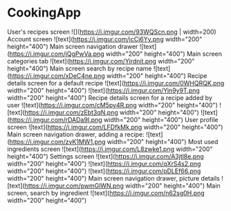 # CookingApp
User's recipes screen
![](https://i.imgur.com/93WQScn.png | width=200)
Account screen
![text](https://i.imgur.com/jcCj6Yy.png width="200" height="400")
Main screen navigation drawer
![text](https://i.imgur.com/jQgPwVa.png width="200" height="400")
Main screen categories tab
![text](https://i.imgur.com/Yirdnit.png width="200" height="400")
Main screen search by recipe name
![text](https://i.imgur.com/xDeC4ne.png width="200" height="400")
Recipe details screen for a default recipe
![text](https://i.imgur.com/0WHQRQK.png width="200" height="400")
![text](https://i.imgur.com/Yin9y9T.png width="200" height="400")
Recipe details screen for a recipe added by user
![text](https://i.imgur.com/cM5py4R.png width="200" height="400")
![text](https://i.imgur.com/zEbt3qN.png width="200" height="400")
![text](https://i.imgur.com/rDADa9I.png width="200" height="400")
User profile screen
![text](https://i.imgur.com/LFDfkMk.png width="200" height="400")
Main screen navigation drawer, adding a recipe:
![text](https://i.imgur.com/zvK1MW1.png width="200" height="400")
Most used ingredients screen
![text](https://i.imgur.com/L8zwke1.png width="200" height="400")
Settings screen
![text](https://i.imgur.com/A3jtl8e.png width="200" height="400")
![text](https://i.imgur.com/qXrS4s2.png width="200" height="400")
![text](https://i.imgur.com/pDLEf66.png width="200" height="400")
Main screen navigation drawer, picture details
![text](https://i.imgur.com/pwmGlWN.png width="200" height="400")
Main screen, search by ingredient
![text](https://i.imgur.com/n62sg0H.png width="200" height="400")

